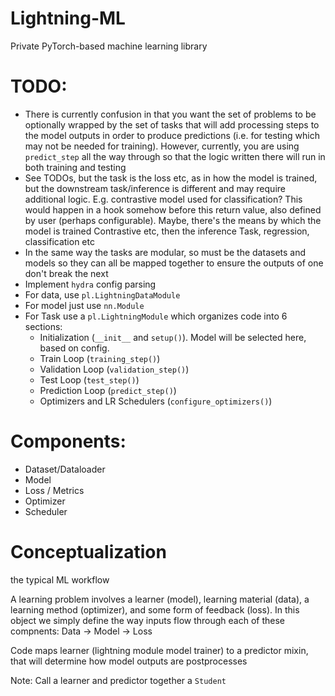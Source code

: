 # Lightning-ML
Private PyTorch-based machine learning library

# TODO:

* There is currently confusion in that you want the set of problems to be optionally wrapped by the set of tasks that will add processing steps to the model outputs in order to produce predictions (i.e. for testing which may not be needed for training). However, currently, you are using `predict_step` all the way through so that the logic written there will run in both training and testing
* See TODOs, but the task is the loss etc, as in how the model is trained, but the downstream task/inference is different and may require additional logic. E.g. contrastive model used for classification? This would happen in a hook somehow before this return value, also defined by user (perhaps configurable). Maybe, there's the means by which the model is trained Contrastive etc, then the inference Task, regression, classification etc
* In the same way the tasks are modular, so must be the datasets and models so they can all be mapped together to ensure the outputs of one don't break the next
* Implement `hydra` config parsing
* For data, use `pl.LightningDataModule`
* For model just use `nn.Module`
* For Task use a `pl.LightningModule` which organizes code into 6 sections:
    * Initialization (`__init__` and `setup()`). Model will be selected here, based on config.
    * Train Loop (`training_step()`)
    * Validation Loop (`validation_step()`)
    * Test Loop (`test_step()`)
    * Prediction Loop (`predict_step()`)
    * Optimizers and LR Schedulers (`configure_optimizers()`)

# Components:
* Dataset/Dataloader
* Model
* Loss / Metrics
* Optimizer
* Scheduler

# Conceptualization
the typical ML workflow

A learning problem involves a learner (model), learning material (data), a learning method (optimizer), and some form of feedback (loss).
In this object we simply define the way inputs flow through each of these compnents: Data -> Model -> Loss

Code maps learner (lightning module model trainer) to a predictor mixin, that will determine how model outputs are postprocesses

Note: Call a learner and predictor together a `Student`
